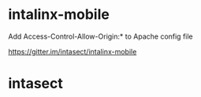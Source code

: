 # intalinx-mobile

Add Access-Control-Allow-Origin:* to Apache config file

https://gitter.im/intasect/intalinx-mobile
# intasect
